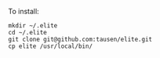 To install:

	mkdir ~/.elite
	cd ~/.elite
	git clone git@github.com:tausen/elite.git
	cp elite /usr/local/bin/
